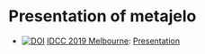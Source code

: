 # Presentation of metajelo

- [![DOI](https://zenodo.org/badge/DOI/10.5281/zenodo.2577295.svg)](https://doi.org/10.5281/zenodo.2577295) [IDCC 2019 Melbourne](http://www.dcc.ac.uk/events/idcc19/programme): [Presentation](https://github.com/labordynamicsinstitute/metajelo/blob/2b6c158375ab47ff883774441d4e1c64bb460754/presentation/Presentation_metajelo_idcc2019.pdf)
